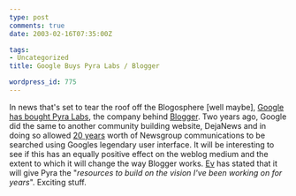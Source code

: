 ```yaml
---
type: post
comments: true
date: 2003-02-16T07:35:00Z

tags:
- Uncategorized
title: Google Buys Pyra Labs / Blogger

wordpress_id: 775
---
```


In news that's set to tear the roof off the Blogosphere [well maybe], [Google has bought Pyra Labs](http://slashdot.org/articles/03/02/16/0728230.shtml?tid=187), the company behind [Blogger](http://www.blogger.com). Two years ago, Google did the same to another community building website, DejaNews and in doing so allowed [20 years](http://www.google.com/googlegroups/archive_announce_20.html) worth of Newsgroup communications to be searched using Googles legendary user interface. It will be interesting to see if this has an equally positive effect on the weblog medium and the extent to which it will change the way Blogger works. [Ev](http://www.evhead.com) has stated that it will give Pyra the "_resources to build on the vision I've been working on for years_". Exciting stuff.

